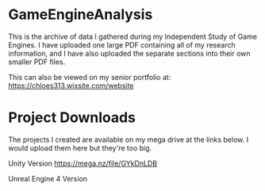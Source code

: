 # GameEngineAnalysis
This is the archive of data I gathered during my Independent Study of Game Engines.
I have uploaded one large PDF containing all of my research information, and I have
also uploaded the separate sections into their own smaller PDF files.

This can also be viewed on my senior portfolio at: https://chloes313.wixsite.com/website

# Project Downloads
The projects I created are available on my mega drive at the links below.
I would upload them here but they're too big.

Unity Version
https://mega.nz/file/GYkDnLDB

Unreal Engine 4 Version

